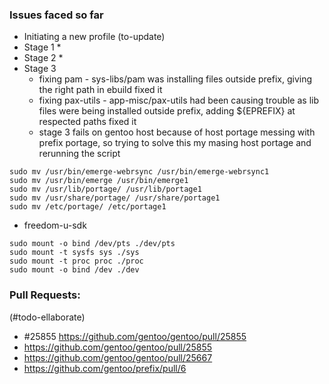 ### Issues faced so far
* Initiating a new profile (to-update)
* Stage 1
  *
* Stage 2
  *   
* Stage 3
  * fixing pam - sys-libs/pam was installing files outside prefix, giving the right path in ebuild fixed it 
  * fixing pax-utils - app-misc/pax-utils had been causing trouble as lib files were being installed outside prefix, adding ${EPREFIX} at respected paths fixed it 
  * stage 3 fails on gentoo host because of host portage messing with prefix portage, so trying to solve this my masing host portage and rerunning the script
```
sudo mv /usr/bin/emerge-webrsync /usr/bin/emerge-webrsync1
sudo mv /usr/bin/emerge /usr/bin/emerge1
sudo mv /usr/lib/portage/ /usr/lib/portage1
sudo mv /usr/share/portage/ /usr/share/portage1
sudo mv /etc/portage/ /etc/portage1

```


* freedom-u-sdk
```
sudo mount -o bind /dev/pts ./dev/pts
sudo mount -t sysfs sys ./sys
sudo mount -t proc proc ./proc
sudo mount -o bind /dev ./dev
```

### Pull Requests:
(#todo-ellaborate)
* #25855 https://github.com/gentoo/gentoo/pull/25855
* https://github.com/gentoo/gentoo/pull/25855
* https://github.com/gentoo/gentoo/pull/25667
* https://github.com/gentoo/prefix/pull/6
